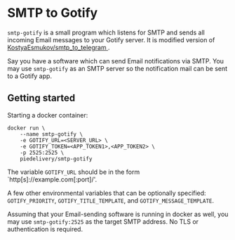 # SMTP to Gotify

`smtp-gotify` is a small program which listens for SMTP and sends
all incoming Email messages to your Gotify server. It is  modified version of 
[KostyaEsmukov/smtp_to_telegram ](https://github.com/KostyaEsmukov/smtp_to_telegram).

Say you have a software which can send Email notifications via SMTP.
You may use `smtp-gotify` as an SMTP server so
the notification mail can be sent to a Gotify app.

## Getting started

Starting a docker container:

```
docker run \
    --name smtp-gotify \
    -e GOTIFY_URL=<SERVER_URL> \
    -e GOTIFY_TOKEN=<APP_TOKEN1>,<APP_TOKEN2> \
    -p 2525:2525 \
    piedelivery/smtp-gotify
```

The variable `GOTIFY_URL` should be in the form `http[s]://example.com[:port]/'.

A few other environmental variables that can be optionally specified:
`GOTIFY_PRIORITY`, `GOTIFY_TITLE_TEMPLATE`, and `GOTIFY_MESSAGE_TEMPLATE`.

Assuming that your Email-sending software is running in docker as well,
you may use `smtp-gotify:2525` as the target SMTP address.
No TLS or authentication is required.
